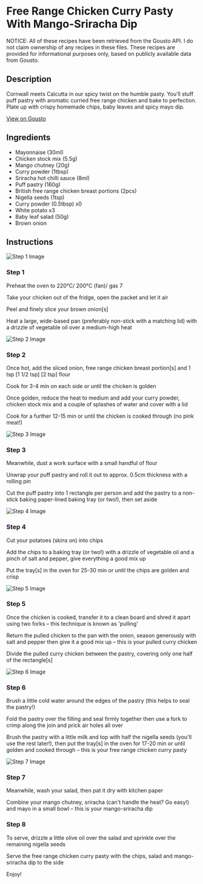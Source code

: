 # Free Range Chicken Curry Pasty With Mango-Sriracha Dip

NOTICE: All of these recipes have been retrieved from the Gousto API. I do not claim ownership of any recipes in these files. These recipes are provided for informational purposes only, based on publicly available data from Gousto.

## Description

Cornwall meets Calcutta in our spicy twist on the humble pasty. You’ll stuff puff pastry with aromatic curried free range chicken and bake to perfection. Plate up with crispy homemade chips, baby leaves and spicy mayo dip.


[View on Gousto](https://www.gousto.co.uk/recipes/cookbook/free-range-chicken-curry-pasty-with-chips-and-mango-sriracha-dip)

## Ingredients

- Mayonnaise (30ml)
- Chicken stock mix (5.5g)
- Mango chutney (20g)
- Curry powder (1tbsp)
- Sriracha hot chilli sauce (8ml)
- Puff pastry (160g)
- British free range chicken breast portions (2pcs)
- Nigella seeds (1tsp)
- Curry powder (0.5tbsp) x0
- White potato x3
- Baby leaf salad (50g)
- Brown onion

## Instructions

![Step 1 Image](https://production-media.gousto.co.uk/cms/recipe-step-image/Step-1-1706616028144-x200.jpg)

### Step 1

Preheat the oven to 220°C/ 200°C (fan)/ gas 7

Take your chicken out of the fridge, open the packet and let it air

Peel and finely slice your brown onion[s]

Heat a large, wide-based pan (preferably non-stick with a matching lid) with a drizzle of vegetable oil over a medium-high heat

![Step 2 Image](https://production-media.gousto.co.uk/cms/recipe-step-image/Step-2-1706616031714-x200.jpg)

### Step 2

Once hot, add the sliced onion, free range chicken breast portion[s] and 1 tsp <span class="text-purple">[1 1/2 tsp]</span> <span class="text-danger">[2 tsp]</span> flour

Cook for 3-4 min on each side or until the chicken is golden

Once golden, reduce the heat to medium and add your curry powder, chicken stock mix and a couple of splashes of water and cover with a lid

Cook for a further 12-15 min or until the chicken is cooked through (no pink meat!)

![Step 3 Image](https://production-media.gousto.co.uk/cms/recipe-step-image/Step-3-1706616034998-x200.jpg)

### Step 3

Meanwhile, dust a work surface with a small handful of flour

Unwrap your puff pastry and roll it out to approx. 0.5cm thickness with a rolling pin

Cut the puff pastry into 1 rectangle per person and add the pastry to a non-stick baking paper-lined baking tray (or two!), then set aside

![Step 4 Image](https://production-media.gousto.co.uk/cms/recipe-step-image/Step-4-1706616038735-x200.jpg)

### Step 4

Cut your potatoes (skins on) into chips

Add the chips to a baking tray (or two!) with a drizzle of vegetable oil and a pinch of salt and pepper, give everything a good mix up

Put the tray[s] in the oven for 25-30 min or until the chips are golden and crisp

![Step 5 Image](https://production-media.gousto.co.uk/cms/recipe-step-image/Step-5-1706616041446-x200.jpg)

### Step 5

Once the chicken is cooked, transfer it to a clean board and shred it apart using two forks – this technique is known as 'pulling'

Return the pulled chicken to the pan with the onion, season generously with salt and pepper then give it a good mix up – this is your pulled curry chicken

Divide the pulled curry chicken between the pastry, covering only one half of the rectangle[s]

![Step 6 Image](https://production-media.gousto.co.uk/cms/recipe-step-image/Step-6-1706616044925-x200.jpg)

### Step 6

Brush a little cold water around the edges of the pastry (this helps to seal the pastry!)

Fold the pastry over the filling and seal firmly together then use a fork to crimp along the join and prick air holes all over

Brush the pastry with a little milk and top with half the nigella seeds (you'll use the rest later!), then put the tray[s] in the oven for 17-20 min or until golden and cooked through – this is your free range chicken curry pasty

![Step 7 Image](https://production-media.gousto.co.uk/cms/recipe-step-image/Step-7-1706616047651-x200.jpg)

### Step 7

Meanwhile, wash your salad, then pat it dry with kitchen paper

Combine your mango chutney, sriracha (can't handle the heat? Go easy!) and mayo in a small bowl – this is your mango-sriracha dip

### Step 8

To serve, drizzle a little olive oil over the salad and sprinkle over the remaining nigella seeds

Serve the free range chicken curry pasty with the chips, salad and mango-sriracha dip to the side

Enjoy!

